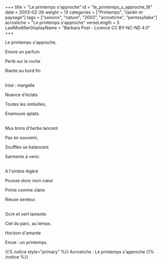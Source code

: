 +++
title = "Le printemps s'approche"
id = "le_printemps_s_approche_16"
date = 2003-02-26
weight = 13
categories = ["Printemps", "Jardin et paysage"]
tags = ["saisons", "nature", "2003", "acrostiche", "pentasyllabe"]
acrostiche = "Le printemps s'approche"
verseLength = 5
LastModifierDisplayName = "Barbara Post - Licence CC BY-NC-ND 4.0"
+++

Le printemps s'approche,

Enivre un parfum

Perlé sur la roche

Riante au bord fin

 \
Irisé : margelle

Nuance d'éclats

Toutes les ombelles,

Enamoure aplats.

 \
Mus brins d'herbe lancent

Pas en souvenir,

Souffles se balancent

Sarments à venir.

 \
A l'ombre légère

Pousse donc mon cœur

Prime comme claire

Rieuse senteur.

 \
Ocre et vert lamente

Ciel du parc, au temps.

Horizon d'amante

Emue : un printemps.

{{% notice style="primary" %}}
Acrostiche : Le printemps s'approche
{{% /notice %}}
